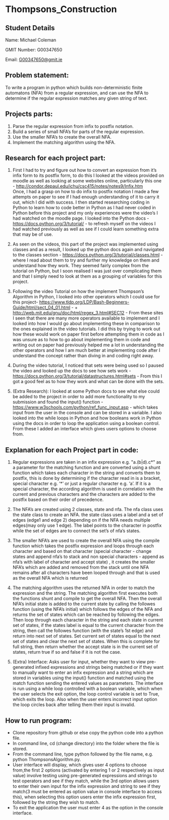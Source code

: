 # Thompsons_Construction

## Student Details
Name: Michael Coleman

GMIT Number: G00347650

Email: G00347650@gmit.ie

## Problem statement: 
To write a program in python which builds non-deterministic finite automatons (NFA) from a regular expression, and can use the NFA to determine if the regular expression matches any given string of text.

## Projects parts: 
1. Parse the regular expression from infix to postfix notation.
2. Build a series of small NFA’s for parts of the regular expression.
3. Use the smaller NFA’s to create the overall NFA.
4. Implement the matching algorithm using the NFA. 


## Research for each project part: 
1. First I had to try and figure out how to convert an expression from it’s infix form to its postfix form, to do this I looked at the videos provided on moodle as well as looking at some websites online, particularly this one - http://condor.depaul.edu/ichu/csc415/notes/notes9/Infix.htm  
Once, I had a grasp on how to do infix to postfix notation I made a few attempts on paper to see if I had enough understanding of it to carry it out, which I did with success. I then started researching coding in Python to learn how to code better in Python as I had never coded in Python before this project and my only experiences were the video’s I had watched on the moodle page. I looked into the Python docs - https://docs.python.org/3/tutorial/  - to refresh myself on the videos I had watched previously as well as see if I could learn something extra that may be of use.

2. As seen on the videos, this part of the project was implemented using classes and as a result, I looked up the python docs again and navigated to the classes section - https://docs.python.org/3/tutorial/classes.html -  where I read about them to try and further my knowledge on them and understand how they work. They seemed fairly complex from the tutorial on Python, but I soon realised I was just over complicating them and that I simply need to look at them as a grouping of variables for this project.

3. Following the video Tutorial on how the implement Thompson’s Algorithm in Python, I looked into other operators which I could use for this project- https://www.tldp.org/LDP/Bash-Beginners-Guide/html/sect_04_01.html - + http://web.mit.edu/gnu/doc/html/regex_3.html#SEC12 -  From these sites I seen that there are many more operators available to implement and I looked into how I would go about implementing these in comparison to the ones explained in the video tutorials. I did this by trying to work out how these would work on paper first before attempting them in code as I was unsure as to how to go about implementing them in code and writing out on paper had previously helped me a lot in understanding the other operators and  how I am much better at implementing code after I understand the concept rather than diving in and coding right away.

4. During the video tutorial, I noticed that sets were being used so I paused the video and looked up the docs to see how sets work - https://docs.python.org/3/tutorial/datastructures.html#sets - From this I got a good feel as to how they work and what can be done with the sets.

5. (Extra Research): I looked at some Python docs to see what else could be added to the project in order to add more functionality to my submission and found the input() function - https://www.w3schools.com/python/ref_func_input.asp - which takes input from the user in the console and can be stored in a variable. I also looked into the while loops in Python and how booleans work in Python using the docs in order to loop the application using a boolean control. From these I added an interface which gives users options to choose from.


## Explanation for each Project part in code: 
1. Regular expressions are taken in an infix expression e.g. "a.(b|d).c*" as a parameter for the matching function and are converted using a shunt function which takes each character in the string and converts them to postfix, this is done by determining if the character read in is a bracket, special character e.g. ‘*’ or just a regular character e.g. ‘a’. If it is a special character, the according algorithm is used in correlation with the current and previous characters and the characters are added to the postfix based on their order of precedence.

2. The NFA’s are created using 2 classes, state and nfa. The nfa class uses the state class to create an NFA. the state class uses a label and a set of edges (edge1 and edge 2) depending on if the NFA needs multiple edges(may only use 1 edge). The label points to the character in postfix while the set of edges are to connect the set’s of nfa’s states. 

3. The smaller NFA’s are used to create the overall NFA using the compile function which takes the postfix expression and loops through each character and based on that character (special character - change states and append nfa’s to stack and non special characters - append as nfa’s with label of character and accept state) , it creates the smaller NFA’s which are added and removed from the stack until one NFA remains after all characters have been looped through and that is used as the overall NFA which is returned

4. The matching algorithm uses the returned NFA in order to match the expression and the string. The matching algorithm first executes both the functions shunt and compile to get the overall NFA. Then the overall NFA’s initial state is added to the current state by calling the followes function (using the NFA’s initial) which follows the edges of the NFA and returns the set of states which can be reached by following the edges. Then loop through each character in the string and each state in current set of states, if the states label is equal to the current character from the string, then call the followes function (with the state’s 1st edge) and return into next set of states. Set current set of states equal to the next set of states and clear the next set of states. When this is complete for full string, then return whether the accept state is in the current set of states, return true if so and false if it is not the case.

5. (Extra) Interface: Asks user for input, whether they want to view pre-generated infixed expressions and strings being matched or if they want to manually want to enter an infix expression and a string which are stored in variables using the input() function and matched using the match function sending the entered values as parameters. The interface is run using a while loop controlled with a boolean variable, which when the user selects the exit option, the loop control variable is set to True, which exits the loop. Also when the user enters incorrect input option the loop circles back after telling them their input is invalid.

 ## How to run program: 
 - Clone repository from github or else copy the python code into a python file.
 - In command line, cd (change directory) into the folder where the file is stored.
 - From the command line, type python followed by the file name, e.g. python ThompsonsAlgorithm.py.
 - User interface will display, which gives user 4 options to choose from,the first 2 options (activated by entering 1 or 2 respectively as input value) involve testing using pre-generated expressions and strings to test operators and see if they match, while the 3rd option allows users to enter their own input for the infix expression and string to see if they match(3 must be entered as option value in console interface to access this), when selecting this option users enter the infix expression first, followed by the string they wish to match.
 - To exit the application the user must enter 4 as the option in the console interface.

